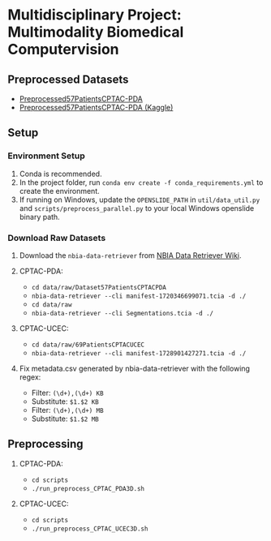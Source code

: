 # Multidisciplinary Project: Multimodality Biomedical Computervision

## Preprocessed Datasets

* [Preprocessed57PatientsCPTAC-PDA](https://drive.google.com/file/d/1vE8PcgubAyb7EzWB2-L_iqCMeCApj3u0/view?usp=drive_link)
* [Preprocessed57PatientsCPTAC-PDA (Kaggle)](https://www.kaggle.com/datasets/pietrocaforio/preprocessed57patientscptacpda/)

## Setup

### Environment Setup

1. Conda is recommended.
2. In the project folder, run `conda env create -f conda_requirements.yml` to create the environment.
3. If running on Windows, update the `OPENSLIDE_PATH` in `util/data_util.py` and `scripts/preprocess_parallel.py` to your local Windows openslide binary path.

### Download Raw Datasets

1. Download the `nbia-data-retriever` from [NBIA Data Retriever Wiki](https://wiki.cancerimagingarchive.net/display/NBIA/Installing+the+NBIA+Data+Retriever).

2. CPTAC-PDA:
   * `cd data/raw/Dataset57PatientsCPTACPDA`
   * `nbia-data-retriever --cli manifest-1720346699071.tcia -d ./`
   * `cd data/raw`
   * `nbia-data-retriever --cli Segmentations.tcia -d ./`

3. CPTAC-UCEC:
   * `cd data/raw/69PatientsCPTACUCEC`
   * `nbia-data-retriever --cli manifest-1728901427271.tcia -d ./`

4. Fix metadata.csv generated by nbia-data-retriever with the following regex:
   * Filter: `(\d+),(\d+) KB`
   * Substitute: `$1.$2 KB`
   * Filter: `(\d+),(\d+) MB`
   * Substitute: `$1.$2 MB`
## Preprocessing

1. CPTAC-PDA:
   * `cd scripts`
   * `./run_preprocess_CPTAC_PDA3D.sh`

2. CPTAC-UCEC:
   * `cd scripts`
   * `./run_preprocess_CPTAC_UCEC3D.sh`